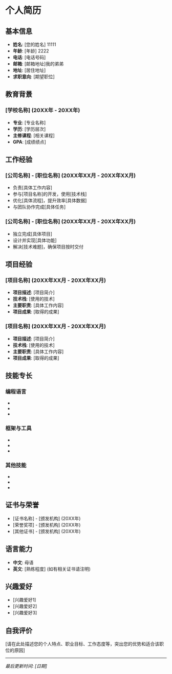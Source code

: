 # 个人简历

## 基本信息
- **姓名**: [您的姓名] 11111
- **年龄**: [年龄] 2222
- **电话**: [电话号码]
- **邮箱**: [邮箱地址]我的弟弟
- **地址**: [居住地址]
- **求职意向**: [期望职位]

## 教育背景
### [学校名称] (20XX年 - 20XX年)
- **专业**: [专业名称]
- **学历**: [学历层次]
- **主修课程**: [相关课程]
- **GPA**: [成绩绩点]

## 工作经验
### [公司名称] - [职位名称] (20XX年XX月 - 20XX年XX月)
- 负责[具体工作内容]
- 参与[项目名称]的开发，使用[技术栈]
- 优化[具体流程]，提升效率[具体数据]
- 与团队协作完成[具体任务]

### [公司名称] - [职位名称] (20XX年XX月 - 20XX年XX月)
- 独立完成[具体项目]
- 设计并实现[具体功能]
- 解决[技术难题]，确保项目按时交付

## 项目经验
### [项目名称] (20XX年XX月 - 20XX年XX月)
- **项目描述**: [项目简介]
- **技术栈**: [使用的技术]
- **主要职责**: [具体工作内容]
- **项目成果**: [取得的成果]

### [项目名称] (20XX年XX月 - 20XX年XX月)
- **项目描述**: [项目简介]
- **技术栈**: [使用的技术]
- **主要职责**: [具体工作内容]
- **项目成果**: [取得的成果]

## 技能专长
### 编程语言
- [编程语言1]: [熟练程度]
- [编程语言2]: [熟练程度]
- [编程语言3]: [熟练程度]

### 框架与工具
- [框架/工具1]: [熟练程度]
- [框架/工具2]: [熟练程度]
- [框架/工具3]: [熟练程度]

### 其他技能
- [技能1]: [描述]
- [技能2]: [描述]
- [技能3]: [描述]

## 证书与荣誉
- [证书名称] - [颁发机构] (20XX年)
- [荣誉奖项] - [颁发机构] (20XX年)
- [其他证书] - [颁发机构] (20XX年)

## 语言能力
- **中文**: 母语
- **英文**: [熟练程度] (如有相关证书请注明)

## 兴趣爱好
- [兴趣爱好1]
- [兴趣爱好2]
- [兴趣爱好3]

## 自我评价
[请在此处描述您的个人特点、职业目标、工作态度等，突出您的优势和适合该职位的原因]

---
*最后更新时间: [日期]*
